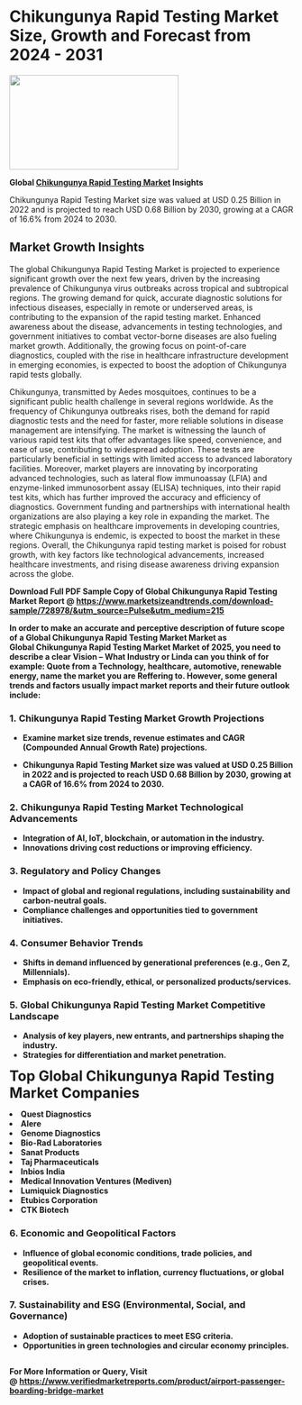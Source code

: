 <H1>Chikungunya Rapid Testing Market Size, Growth and Forecast from 2024 - 2031</H1><img class="aligncenter size-medium wp-image-584254" src="https://thirdeyenews.in/wp-content/uploads/2024/09/Global-Market-Research-300x168.jpeg" alt="" width="300" height="168" /><p><strong>Global&nbsp;<a href="https://www.marketsizeandtrends.com/download-sample/728978/&amp;utm_source=Pulse&amp;utm_medium=215">Chikungunya Rapid Testing Market</a> Insights</strong></p><p>Chikungunya Rapid Testing Market size was valued at USD 0.25 Billion in 2022 and is projected to reach USD 0.68 Billion by 2030, growing at a CAGR of 16.6% from 2024 to 2030.</p><p><h2>Market Growth Insights</h2> <p>The global Chikungunya Rapid Testing Market is projected to experience significant growth over the next few years, driven by the increasing prevalence of Chikungunya virus outbreaks across tropical and subtropical regions. The growing demand for quick, accurate diagnostic solutions for infectious diseases, especially in remote or underserved areas, is contributing to the expansion of the rapid testing market. Enhanced awareness about the disease, advancements in testing technologies, and government initiatives to combat vector-borne diseases are also fueling market growth. Additionally, the growing focus on point-of-care diagnostics, coupled with the rise in healthcare infrastructure development in emerging economies, is expected to boost the adoption of Chikungunya rapid tests globally.</p> <p><strong></strong></p> <p>Chikungunya, transmitted by Aedes mosquitoes, continues to be a significant public health challenge in several regions worldwide. As the frequency of Chikungunya outbreaks rises, both the demand for rapid diagnostic tests and the need for faster, more reliable solutions in disease management are intensifying. The market is witnessing the launch of various rapid test kits that offer advantages like speed, convenience, and ease of use, contributing to widespread adoption. These tests are particularly beneficial in settings with limited access to advanced laboratory facilities. Moreover, market players are innovating by incorporating advanced technologies, such as lateral flow immunoassay (LFIA) and enzyme-linked immunosorbent assay (ELISA) techniques, into their rapid test kits, which has further improved the accuracy and efficiency of diagnostics. Government funding and partnerships with international health organizations are also playing a key role in expanding the market. The strategic emphasis on healthcare improvements in developing countries, where Chikungunya is endemic, is expected to boost the market in these regions. Overall, the Chikungunya rapid testing market is poised for robust growth, with key factors like technological advancements, increased healthcare investments, and rising disease awareness driving expansion across the globe.</p> <p><strong></p><p><span class=""><strong>Download Full PDF Sample Copy of Global Chikungunya Rapid Testing Market Report</strong> @ <a href="https://www.marketsizeandtrends.com/download-sample/728978/&amp;utm_source=Pulse&amp;utm_medium=215" target="_blank">https://www.marketsizeandtrends.com/download-sample/728978/&amp;utm_source=Pulse&amp;utm_medium=215</a></span></p><p>In order to make an accurate and perceptive description of future scope of a Global&nbsp;Chikungunya Rapid Testing Market Market as Global&nbsp;Chikungunya Rapid Testing Market Market of 2025, you need to describe a clear Vision &ndash; What Industry or Linda can you think of for example: Quote from a Technology, healthcare, automotive, renewable energy, name the market you are Reffering to. However, some general trends and factors usually impact market reports and their future outlook include:</p><h3>1.&nbsp;<strong>Chikungunya Rapid Testing Market Growth Projections</strong></h3><ul><li>Examine market size trends, revenue estimates and CAGR (Compounded Annual Growth Rate) projections.</li><li><p>Chikungunya Rapid Testing Market size was valued at USD 0.25 Billion in 2022 and is projected to reach USD 0.68 Billion by 2030, growing at a CAGR of 16.6% from 2024 to 2030.</p></li></ul><h3>2.&nbsp;<strong>Chikungunya Rapid Testing Market Technological Advancements</strong></h3><ul><li>Integration of AI, IoT, blockchain, or automation in the industry.</li><li>Innovations driving cost reductions or improving efficiency.</li></ul><h3>3.&nbsp;<strong>Regulatory and Policy Changes</strong></h3><ul><li>Impact of global and regional regulations, including sustainability and carbon-neutral goals.</li><li>Compliance challenges and opportunities tied to government initiatives.</li></ul><h3>4.&nbsp;<strong>Consumer Behavior Trends</strong></h3><ul><li>Shifts in demand influenced by generational preferences (e.g., Gen Z, Millennials).</li><li>Emphasis on eco-friendly, ethical, or personalized products/services.</li></ul><h3>5.&nbsp;<strong>Global Chikungunya Rapid Testing Market Competitive Landscape</strong></h3><ul><li>Analysis of key players, new entrants, and partnerships shaping the industry.</li><li>Strategies for differentiation and market penetration.</li></ul><p data-pm-slice="1 1 []"><span style="color: inherit; font-family: inherit; font-size: 25px;">Top Global Chikungunya Rapid Testing Market Companies</span></p><div class="" data-test-id=""><p><li>Quest Diagnostics</li><li> Alere</li><li> Genome Diagnostics</li><li> Bio-Rad Laboratories</li><li> Sanat Products</li><li> Taj Pharmaceuticals</li><li> Inbios India</li><li> Medical Innovation Ventures (Mediven)</li><li> Lumiquick Diagnostics</li><li> Etubics Corporation</li><li> CTK Biotech</li></p></div><h3>6.&nbsp;<strong>Economic and Geopolitical Factors</strong></h3><ul><li>Influence of global economic conditions, trade policies, and geopolitical events.</li><li>Resilience of the market to inflation, currency fluctuations, or global crises.</li></ul><h3>7.&nbsp;<strong>Sustainability and ESG (Environmental, Social, and Governance)</strong></h3><ul><li>Adoption of sustainable practices to meet ESG criteria.</li><li>Opportunities in green technologies and circular economy principles.</li></ul><h2><strong style="font-size: 14px;">For More Information or Query, Visit @&nbsp;</strong><a style="background-color: #ffffff; font-size: 14px;" href="https://www.marketsizeandtrends.com/report/chikungunya-rapid-testing-market/" target="_blank">https://www.verifiedmarketreports.com/product/airport-passenger-boarding-bridge-market</a></h2>
